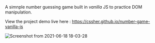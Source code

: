A simnple number guessing game built in *vanilla* JS to practice DOM manipulation.

View the project demo live here : https://cssher.github.io/number-game-vanilla-js


![Screenshot from 2021-06-18 18-03-28](https://user-images.githubusercontent.com/51695282/122562364-9e86bc00-d060-11eb-83b7-818f73e7d62d.png)
